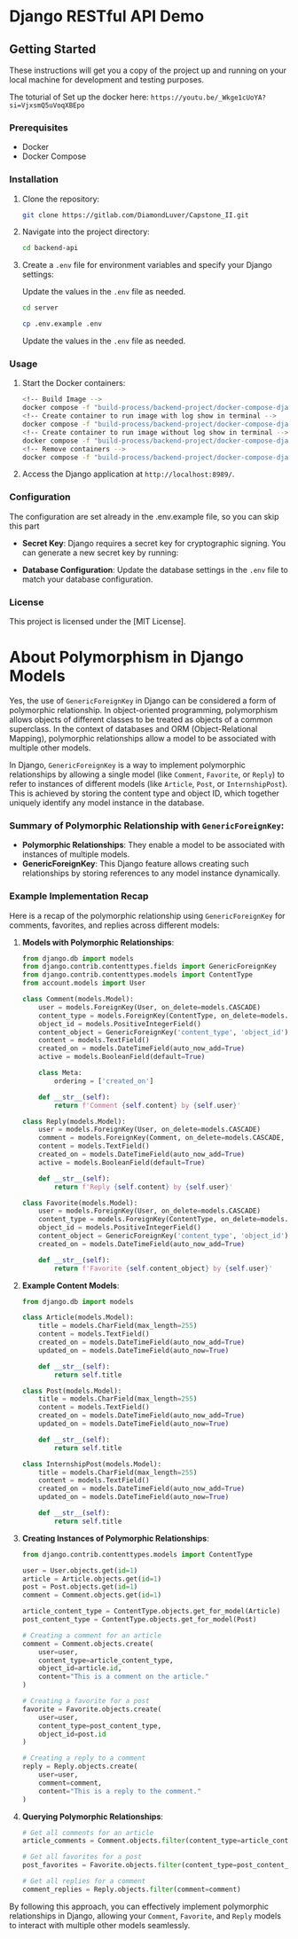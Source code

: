 # Django RESTful API Demo

## Getting Started

These instructions will get you a copy of the project up and running on your local machine for development and testing purposes.

The toturial of Set up the docker here:
`https://youtu.be/_Wkge1cUoYA?si=VjxsmQ5uVoqXBEpo`
### Prerequisites

- Docker
- Docker Compose

### Installation

1. Clone the repository:

   ```bash
   git clone https://gitlab.com/DiamondLuver/Capstone_II.git
   ```

2. Navigate into the project directory:

   ```bash
   cd backend-api
   ```

3. Create a `.env` file for environment variables and specify your Django settings:

   Update the values in the `.env` file as needed.

   ```bash
   cd server
   ```

   ```bash
   cp .env.example .env
   ```

   Update the values in the `.env` file as needed.

### Usage

1. Start the Docker containers:

   ```bash
   <!-- Build Image -->
   docker compose -f "build-process/backend-project/docker-compose-django-backend.yml" build
   <!-- Create container to run image with log show in terminal -->
   docker compose -f "build-process/backend-project/docker-compose-django-backend.yml" up
   <!-- Create container to run image without log show in terminal -->
   docker compose -f "build-process/backend-project/docker-compose-django-backend.yml" up -d
   <!-- Remove containers -->
   docker compose -f "build-process/backend-project/docker-compose-django-backend.yml" down
   ```

2. Access the Django application at `http://localhost:8989/`.

### Configuration
   The configuration are set already in the .env.example file, so you can skip this part
- **Secret Key**: Django requires a secret key for cryptographic signing. You can generate a new secret key by running:

- **Database Configuration**: Update the database settings in the `.env` file to match your database configuration.

### License

This project is licensed under the [MIT License].


# About Polymorphism in Django Models
Yes, the use of `GenericForeignKey` in Django can be considered a form of polymorphic relationship. In object-oriented programming, polymorphism allows objects of different classes to be treated as objects of a common superclass. In the context of databases and ORM (Object-Relational Mapping), polymorphic relationships allow a model to be associated with multiple other models.

In Django, `GenericForeignKey` is a way to implement polymorphic relationships by allowing a single model (like `Comment`, `Favorite`, or `Reply`) to refer to instances of different models (like `Article`, `Post`, or `InternshipPost`). This is achieved by storing the content type and object ID, which together uniquely identify any model instance in the database.

### Summary of Polymorphic Relationship with `GenericForeignKey`:

- **Polymorphic Relationships**: They enable a model to be associated with instances of multiple models.
- **GenericForeignKey**: This Django feature allows creating such relationships by storing references to any model instance dynamically.

### Example Implementation Recap

Here is a recap of the polymorphic relationship using `GenericForeignKey` for comments, favorites, and replies across different models:

1. **Models with Polymorphic Relationships**:
   
   ```python
   from django.db import models
   from django.contrib.contenttypes.fields import GenericForeignKey
   from django.contrib.contenttypes.models import ContentType
   from account.models import User

   class Comment(models.Model):
       user = models.ForeignKey(User, on_delete=models.CASCADE)
       content_type = models.ForeignKey(ContentType, on_delete=models.CASCADE)
       object_id = models.PositiveIntegerField()
       content_object = GenericForeignKey('content_type', 'object_id')
       content = models.TextField()
       created_on = models.DateTimeField(auto_now_add=True)
       active = models.BooleanField(default=True)

       class Meta:
           ordering = ['created_on']

       def __str__(self):
           return f'Comment {self.content} by {self.user}'

   class Reply(models.Model):
       user = models.ForeignKey(User, on_delete=models.CASCADE)
       comment = models.ForeignKey(Comment, on_delete=models.CASCADE, related_name='replies')
       content = models.TextField()
       created_on = models.DateTimeField(auto_now_add=True)
       active = models.BooleanField(default=True)

       def __str__(self):
           return f'Reply {self.content} by {self.user}'

   class Favorite(models.Model):
       user = models.ForeignKey(User, on_delete=models.CASCADE)
       content_type = models.ForeignKey(ContentType, on_delete=models.CASCADE)
       object_id = models.PositiveIntegerField()
       content_object = GenericForeignKey('content_type', 'object_id')
       created_on = models.DateTimeField(auto_now_add=True)

       def __str__(self):
           return f'Favorite {self.content_object} by {self.user}'
   ```

2. **Example Content Models**:

   ```python
   from django.db import models

   class Article(models.Model):
       title = models.CharField(max_length=255)
       content = models.TextField()
       created_on = models.DateTimeField(auto_now_add=True)
       updated_on = models.DateTimeField(auto_now=True)

       def __str__(self):
           return self.title

   class Post(models.Model):
       title = models.CharField(max_length=255)
       content = models.TextField()
       created_on = models.DateTimeField(auto_now_add=True)
       updated_on = models.DateTimeField(auto_now=True)

       def __str__(self):
           return self.title

   class InternshipPost(models.Model):
       title = models.CharField(max_length=255)
       content = models.TextField()
       created_on = models.DateTimeField(auto_now_add=True)
       updated_on = models.DateTimeField(auto_now=True)

       def __str__(self):
           return self.title
   ```

3. **Creating Instances of Polymorphic Relationships**:

   ```python
   from django.contrib.contenttypes.models import ContentType

   user = User.objects.get(id=1)
   article = Article.objects.get(id=1)
   post = Post.objects.get(id=1)
   comment = Comment.objects.get(id=1)

   article_content_type = ContentType.objects.get_for_model(Article)
   post_content_type = ContentType.objects.get_for_model(Post)

   # Creating a comment for an article
   comment = Comment.objects.create(
       user=user,
       content_type=article_content_type,
       object_id=article.id,
       content="This is a comment on the article."
   )

   # Creating a favorite for a post
   favorite = Favorite.objects.create(
       user=user,
       content_type=post_content_type,
       object_id=post.id
   )

   # Creating a reply to a comment
   reply = Reply.objects.create(
       user=user,
       comment=comment,
       content="This is a reply to the comment."
   )
   ```

4. **Querying Polymorphic Relationships**:

   ```python
   # Get all comments for an article
   article_comments = Comment.objects.filter(content_type=article_content_type, object_id=article.id)

   # Get all favorites for a post
   post_favorites = Favorite.objects.filter(content_type=post_content_type, object_id=post.id)

   # Get all replies for a comment
   comment_replies = Reply.objects.filter(comment=comment)
   ```

By following this approach, you can effectively implement polymorphic relationships in Django, allowing your `Comment`, `Favorite`, and `Reply` models to interact with multiple other models seamlessly.